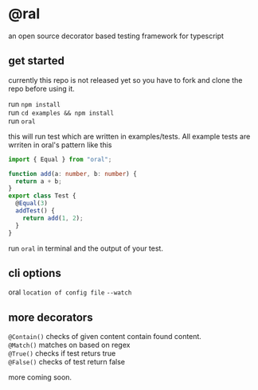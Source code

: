 # @ral
an open source decorator based testing framework for typescript

## get started
currently this repo is not released yet so you have to fork and clone the repo before using it.

run `npm install` <br>
run `cd examples && npm install` <br>
run `oral` <br>

this will run test which are written in examples/tests. All example tests are wrriten in oral's pattern
like this 

``` typescript
import { Equal } from "oral";

function add(a: number, b: number) {
  return a + b;
}
export class Test {
  @Equal(3)
  addTest() {
    return add(1, 2);
  }
}
```

run `oral` in terminal and the output of your test.


## cli options
oral `location of config file` `--watch`

## more decorators
`@Contain()` checks of given content contain found content. <br>
`@Match()` matches on based on regex <br>
`@True()` checks if test returs true <br>
`@False()` checks of test return false <br>

more coming soon.

